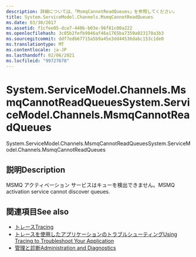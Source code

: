 ```yaml
---
description: 詳細については、「MsmqCannotReadQueues」を参照してください。
title: System.ServiceModel.Channels.MsmqCannotReadQueues
ms.date: 03/30/2017
ms.assetid: f1cfee05-dce7-440b-b03e-96f81c00a222
ms.openlocfilehash: 3c05b2fefb9046af46a1765ba7359a023170a3b3
ms.sourcegitcommit: ddf7edb67715a5b9a45e3dd44536dabc153c1de0
ms.translationtype: MT
ms.contentlocale: ja-JP
ms.lasthandoff: 02/06/2021
ms.locfileid: "99727678"
---
```

# <a name="systemservicemodelchannelsmsmqcannotreadqueues"></a><span data-ttu-id="e015d-103">System.ServiceModel.Channels.MsmqCannotReadQueues</span><span class="sxs-lookup"><span data-stu-id="e015d-103">System.ServiceModel.Channels.MsmqCannotReadQueues</span></span>

<span data-ttu-id="e015d-104">System.ServiceModel.Channels.MsmqCannotReadQueues</span><span class="sxs-lookup"><span data-stu-id="e015d-104">System.ServiceModel.Channels.MsmqCannotReadQueues</span></span>  
  
## <a name="description"></a><span data-ttu-id="e015d-105">説明</span><span class="sxs-lookup"><span data-stu-id="e015d-105">Description</span></span>  

 <span data-ttu-id="e015d-106">MSMQ アクティベーション サービスはキューを検出できません。</span><span class="sxs-lookup"><span data-stu-id="e015d-106">MSMQ activation service cannot discover queues.</span></span>  
  
## <a name="see-also"></a><span data-ttu-id="e015d-107">関連項目</span><span class="sxs-lookup"><span data-stu-id="e015d-107">See also</span></span>

- [<span data-ttu-id="e015d-108">トレース</span><span class="sxs-lookup"><span data-stu-id="e015d-108">Tracing</span></span>](index.md)
- [<span data-ttu-id="e015d-109">トレースを使用したアプリケーションのトラブルシューティング</span><span class="sxs-lookup"><span data-stu-id="e015d-109">Using Tracing to Troubleshoot Your Application</span></span>](using-tracing-to-troubleshoot-your-application.md)
- [<span data-ttu-id="e015d-110">管理と診断</span><span class="sxs-lookup"><span data-stu-id="e015d-110">Administration and Diagnostics</span></span>](../index.md)

